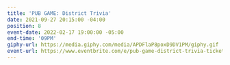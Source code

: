 ```yaml
---
title: 'PUB GAME: District Trivia'
date: 2021-09-27 20:15:00 -04:00
position: 8
event-date: 2022-02-17 19:00:00 -05:00
end-time: '09PM'
giphy-url: https://media.giphy.com/media/APDFlaP8poxD9DV1PM/giphy.gif
event-url: https://www.eventbrite.com/e/pub-game-district-trivia-tickets-255489344507
---
```


